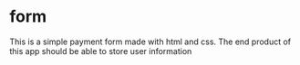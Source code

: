 # form
This is a simple payment form made with html and css. The end product of this app should be able to store user information
